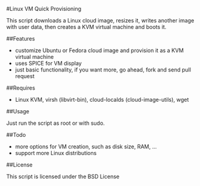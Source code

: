 #Linux VM Quick Provisioning

This script downloads a Linux cloud image, resizes it, writes another image with user data, then creates a KVM virtual machine and boots it.

##Features
* customize Ubuntu or Fedora cloud image and provision it as a KVM virtual machine
* uses SPICE for VM display
* just basic functionality, if you want more, go ahead, fork and send pull request

##Requires
* Linux KVM, virsh (libvirt-bin), cloud-localds (cloud-image-utils), wget
    
##Usage

Just run the script as root or with sudo.   

##Todo
* more options for VM creation, such as disk size, RAM, ...
* support more Linux distributions

##License 

This script is licensed under the BSD License

